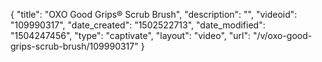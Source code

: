 {
    "title": "OXO Good Grips&reg; Scrub Brush",
    "description": "",
    "videoid": "109990317",
    "date_created": "1502522713",
    "date_modified": "1504247456",
    "type": "captivate",
    "layout": "video",
    "url": "\/v\/oxo-good-grips-scrub-brush\/109990317"
}